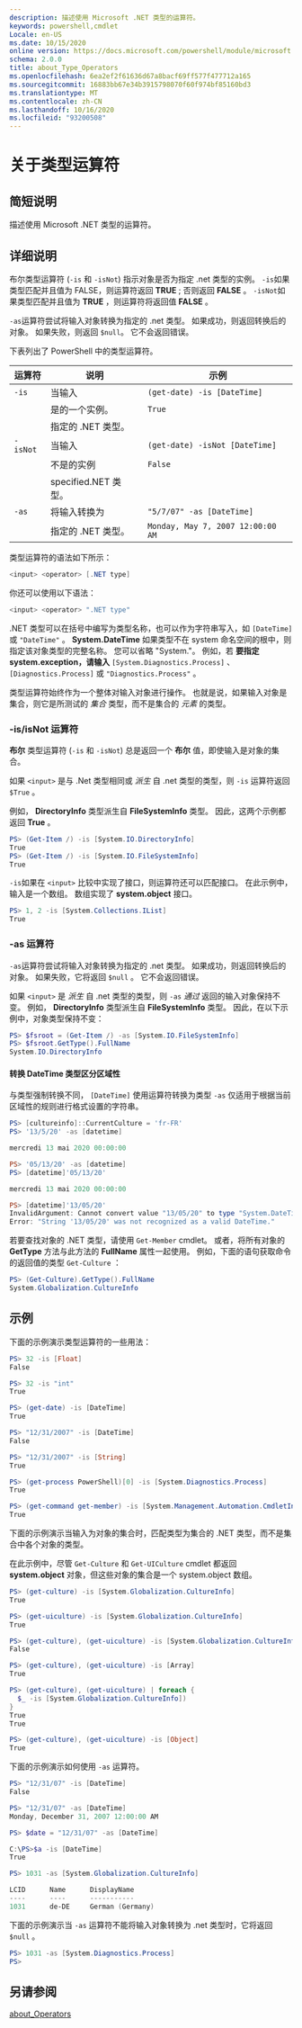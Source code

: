 ```yaml
---
description: 描述使用 Microsoft .NET 类型的运算符。
keywords: powershell,cmdlet
Locale: en-US
ms.date: 10/15/2020
online version: https://docs.microsoft.com/powershell/module/microsoft.powershell.core/about/about_type_operators?view=powershell-5.1&WT.mc_id=ps-gethelp
schema: 2.0.0
title: about_Type_Operators
ms.openlocfilehash: 6ea2ef2f61636d67a8bacf69ff577f477712a165
ms.sourcegitcommit: 16883bb67e34b3915798070f60f974bf85160bd3
ms.translationtype: MT
ms.contentlocale: zh-CN
ms.lasthandoff: 10/16/2020
ms.locfileid: "93200508"
---
```

# <a name="about-type-operators"></a>关于类型运算符

## <a name="short-description"></a>简短说明
描述使用 Microsoft .NET 类型的运算符。

## <a name="long-description"></a>详细说明

布尔类型运算符 (`-is` 和 `-isNot`) 指示对象是否为指定 .net 类型的实例。 `-is`如果类型匹配并且值为 FALSE，则运算符返回 **TRUE** ; 否则返回 **FALSE** 。 `-isNot`如果类型匹配并且值为 **TRUE** ，则运算符将返回值 **FALSE** 。

`-as`运算符尝试将输入对象转换为指定的 .net 类型。 如果成功，则返回转换后的对象。 如果失败，则返回 `$null`。 它不会返回错误。

下表列出了 PowerShell 中的类型运算符。

|运算符|说明                |示例                          |
|--------|---------------------------|---------------------------------|
|`-is`   |当输入|`(get-date) -is [DateTime]`      |
|        |是的一个实例。      |`True`                           |
|        |指定的 .NET 类型。       |                                 |
|`-isNot`|当输入|`(get-date) -isNot [DateTime]`   |
|        |不是的实例     |`False`                          |
|        |specified.NET 类型。        |                                 |
|`-as`   |将输入转换为  |`"5/7/07" -as [DateTime]`        |
|        |指定的 .NET 类型。       |`Monday, May 7, 2007 12:00:00 AM`|

类型运算符的语法如下所示：

```powershell
<input> <operator> [.NET type]
```

你还可以使用以下语法：

```powershell
<input> <operator> ".NET type"
```

.NET 类型可以在括号中编写为类型名称，也可以作为字符串写入，如 `[DateTime]` 或 `"DateTime"` 。 **System.DateTime** 如果类型不在 system 命名空间的根中，则指定该对象类型的完整名称。 您可以省略 "System."。 例如，若 **要指定 system.exception，请输入** `[System.Diagnostics.Process]` 、 `[Diagnostics.Process]` 或 `"Diagnostics.Process"` 。

类型运算符始终作为一个整体对输入对象进行操作。 也就是说，如果输入对象是集合，则它是所测试的 _集合_ 类型，而不是集合的 _元素_ 的类型。

### <a name="-isisnot-operators"></a>-is/isNot 运算符

**布尔** 类型运算符 (`-is` 和 `-isNot`) 总是返回一个 **布尔** 值，即使输入是对象的集合。

如果 `<input>` 是与 .Net 类型相同或 _派生_ 自 .net 类型的类型，则 `-is` 运算符返回 `$True` 。

例如， **DirectoryInfo** 类型派生自 **FileSystemInfo** 类型。 因此，这两个示例都返回 **True** 。

```powershell
PS> (Get-Item /) -is [System.IO.DirectoryInfo]
True
PS> (Get-Item /) -is [System.IO.FileSystemInfo]
True
```

`-is`如果在 `<input>` 比较中实现了接口，则运算符还可以匹配接口。 在此示例中，输入是一个数组。 数组实现了 **system.object** 接口。

```powershell
PS> 1, 2 -is [System.Collections.IList]
True
```

### <a name="-as-operator"></a>-as 运算符

`-as`运算符尝试将输入对象转换为指定的 .net 类型。 如果成功，则返回转换后的对象。 如果失败，它将返回 `$null` 。 它不会返回错误。

如果 `<input>` 是 _派生_ 自 .net 类型的类型，则 `-as` _通过_ 返回的输入对象保持不变。 例如， **DirectoryInfo** 类型派生自 **FileSystemInfo** 类型。 因此，在以下示例中，对象类型保持不变：

```powershell
PS> $fsroot = (Get-Item /) -as [System.IO.FileSystemInfo]
PS> $fsroot.GetType().FullName
System.IO.DirectoryInfo
```

#### <a name="converting-the-datetime-type-is-culture-sensitive"></a>转换 DateTime 类型区分区域性

与类型强制转换不同， `[DateTime]` 使用运算符转换为类型 `-as` 仅适用于根据当前区域性的规则进行格式设置的字符串。

```powershell
PS> [cultureinfo]::CurrentCulture = 'fr-FR'
PS> '13/5/20' -as [datetime]

mercredi 13 mai 2020 00:00:00

PS> '05/13/20' -as [datetime]
PS> [datetime]'05/13/20'

mercredi 13 mai 2020 00:00:00

PS> [datetime]'13/05/20'
InvalidArgument: Cannot convert value "13/05/20" to type "System.DateTime".
Error: "String '13/05/20' was not recognized as a valid DateTime."
```

若要查找对象的 .NET 类型，请使用 `Get-Member` cmdlet。 或者，将所有对象的 **GetType** 方法与此方法的 **FullName** 属性一起使用。 例如，下面的语句获取命令的返回值的类型 `Get-Culture` ：

```powershell
PS> (Get-Culture).GetType().FullName
System.Globalization.CultureInfo
```

## <a name="examples"></a>示例

下面的示例演示类型运算符的一些用法：

```powershell
PS> 32 -is [Float]
False

PS> 32 -is "int"
True

PS> (get-date) -is [DateTime]
True

PS> "12/31/2007" -is [DateTime]
False

PS> "12/31/2007" -is [String]
True

PS> (get-process PowerShell)[0] -is [System.Diagnostics.Process]
True

PS> (get-command get-member) -is [System.Management.Automation.CmdletInfo]
True
```

下面的示例演示当输入为对象的集合时，匹配类型为集合的 .NET 类型，而不是集合中各个对象的类型。

在此示例中，尽管 `Get-Culture` 和 `Get-UICulture` cmdlet 都返回 **system.object** 对象，但这些对象的集合是一个 system.object 数组。

```powershell
PS> (get-culture) -is [System.Globalization.CultureInfo]
True

PS> (get-uiculture) -is [System.Globalization.CultureInfo]
True

PS> (get-culture), (get-uiculture) -is [System.Globalization.CultureInfo]
False

PS> (get-culture), (get-uiculture) -is [Array]
True

PS> (get-culture), (get-uiculture) | foreach {
  $_ -is [System.Globalization.CultureInfo])
}
True
True

PS> (get-culture), (get-uiculture) -is [Object]
True
```

下面的示例演示如何使用 `-as` 运算符。

```powershell
PS> "12/31/07" -is [DateTime]
False

PS> "12/31/07" -as [DateTime]
Monday, December 31, 2007 12:00:00 AM

PS> $date = "12/31/07" -as [DateTime]

C:\PS>$a -is [DateTime]
True

PS> 1031 -as [System.Globalization.CultureInfo]

LCID      Name      DisplayName
----      ----      -----------
1031      de-DE     German (Germany)
```

下面的示例演示当 `-as` 运算符不能将输入对象转换为 .net 类型时，它将返回 `$null` 。

```powershell
PS> 1031 -as [System.Diagnostics.Process]
PS>
```

## <a name="see-also"></a>另请参阅

[about_Operators](about_Operators.md)
